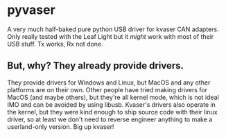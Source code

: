# pyvaser

A very much half-baked pure python USB driver for kvaser CAN adapters.
Only really tested with the Leaf Light but it *might* work with most of their USB stuff.
Tx works, Rx not done.

## But, why? They already provide drivers.

They provide drivers for Windows and Linux, but MacOS and any other platforms are on their own.
Other people have tried making drivers for MacOS (and maybe others), but they're all kernel mode, which is not ideal IMO and can be avoided by using libusb.
Kvaser's drivers also operate in the kernel, but they were kind enough to ship source code with their linux driver, so at least we don't need to reverse engineer anything to make a userland-only version. 
Big up kvaser!
